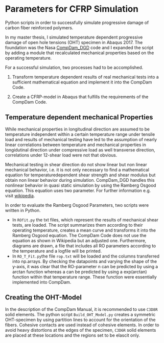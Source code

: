 # Parameters for CFRP Simulation
Python scripts in order to successfully simulate progressive damage of carbon fiber reinforced polymers.

In my master thesis, I simulated temperature dependent progressive damage of open hole tensions (OHT) specimen in Abaqus 2017. The foundation was the Nasa [CompDam_DGD](https://github.com/nasa/CompDam_DGD) code and I expanded the script by adding a module that recalculated mechanical properties based on the operating temperature.

For a successful simulation, two processes had to be accomplished.

1. Transform temperature dependent results of real mechanical tests into a sufficient mathematical equation and implement it into the CompDam Code.

2. Create a CFRP-model in Abaqus that fulfills the requirements of the CompDam Code.


## Temperature dependent mechanical Properties
While mechanical properties in longitudinal direction are assumed to be temperature independent within a certain temperature range under tensile load and results of mechanical testing have led to the assumption of nearly linear correlations between temperature and mechanical properties in longidutinal direction under compressive load as well transverse direction, correlations under 12-shear load were not that obvious.

Mechanical testing in shear direction do not show linear but non linear mechanical behavior, i.e. it is not only necessary to find a mathematical equation for temperaturedependent shear strength and shear modulus but obtain non linear behavior during simulation.
CompDam_DGD handles this nonlinear behavior in quasi static simulation by using the Ramberg Osgood equation. This equation uses two parameter. For further information e.g. visit [wikipedia](https://en.wikipedia.org/wiki/Ramberg%E2%80%93Osgood_relationship).

In order to evaluate the Ramberg Osgood Parameters, two scripts were written in Python.
- In ```ROfit.py``` the txt files, which represent the results of mechanical shear tests, are loaded. The script summarizes them according to their operating temperature, creates a mean curve and transforms it into the Ramberg Osgood equation. The CompDam Code does not use the equation as shown in Wikipedia but an adjusted one. Furthermore, diagrams are drawn, a file that includes all RO parameters according to the temperature and a logfile will be printed.
- In ```RO_T_Fit.py```the file ```rop.txt``` will be loaded and the columns transferred into np.arrays. By checking the datapoints and varying the shape of the y-axis, it was clear that the RO-parameter n can be predicted by using a arctan function whereas a can be predicted by using a exp(arctan) function within that temperature range. These function were essentially implemented into CompDam.

## Creating the OHT-Model
In the description of the CompDam Manual, it is recommended to use ```C3D8R``` solid elements. The python script ```Build_OHT_Model.py``` creates a symmetric OHT-specimen by using partition lines to account for the orientation of the fibers. Cohesive contacts are used instead of cohesive elements. In order to avoid heavy distortions at the edges of the specimen, ```C3D6R``` solid elements are placed at these locations and the regions set to be elascit only.
